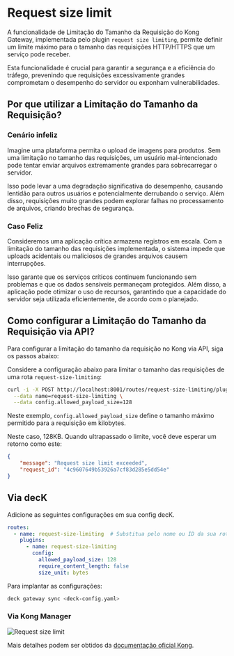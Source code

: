 # Request size limit

A funcionalidade de Limitação do Tamanho da Requisição do Kong Gateway, implementada pelo plugin `request size limiting`, permite definir um limite máximo para o tamanho das requisições HTTP/HTTPS que um serviço pode receber.

Esta funcionalidade é crucial para garantir a segurança e a eficiência do tráfego, prevenindo que requisições excessivamente grandes comprometam o desempenho do servidor ou exponham vulnerabilidades.

## Por que utilizar a Limitação do Tamanho da Requisição?

### Cenário infeliz

Imagine uma plataforma permita o upload de imagens para produtos. Sem uma limitação no tamanho das requisições, um usuário mal-intencionado pode tentar enviar arquivos extremamente grandes para sobrecarregar o servidor.

Isso pode levar a uma degradação significativa do desempenho, causando lentidão para outros usuários e potencialmente derrubando o serviço. Além disso, requisições muito grandes podem explorar falhas no processamento de arquivos, criando brechas de segurança.

### Caso Feliz

Consideremos uma aplicação crítica armazena registros em escala. Com a limitação do tamanho das requisições implementada, o sistema impede que uploads acidentais ou maliciosos de grandes arquivos causem interrupções.

Isso garante que os serviços críticos continuem funcionando sem problemas e que os dados sensíveis permaneçam protegidos. Além disso, a aplicação pode otimizar o uso de recursos, garantindo que a capacidade do servidor seja utilizada eficientemente, de acordo com o planejado.

## Como configurar a Limitação do Tamanho da Requisição via API?

Para configurar a limitação do tamanho da requisição no Kong via API, siga os passos abaixo:

Considere a configuração abaixo para limitar o tamanho das requisições de uma rota `request-size-limiting`:

```bash
curl -i -X POST http://localhost:8001/routes/request-size-limiting/plugins \
  --data name=request-size-limiting \
  --data config.allowed_payload_size=128
```

Neste exemplo, `config.allowed_payload_size` define o tamanho máximo permitido para a requisição em kilobytes.

Neste caso, 128KB. Quando ultrapassado o limite, você deve esperar um retorno como este:

```json
{
    "message": "Request size limit exceeded",
    "request_id": "4c9607649b53926a7cf83d285e5dd54e"
}
```

## Via decK

Adicione as seguintes configurações em sua config decK.

```yaml
routes:
  - name: request-size-limiting  # Substitua pelo nome ou ID da sua rota
    plugins:
      - name: request-size-limiting
        config:
          allowed_payload_size: 128
          require_content_length: false
          size_unit: bytes
```

Para implantar as configurações:

```bash
deck gateway sync <deck-config.yaml>
```

### Via Kong Manager

![Request size limit](/kong-gateway/assets/gifs/kong/capacities/request-size-limiting.gif)

Mais detalhes podem ser obtidos da [documentação oficial Kong](https://docs.konghq.com/hub/kong-inc/request-size-limiting/).
